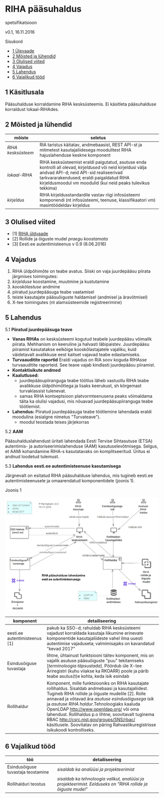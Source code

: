# RIHA pääsuhaldus

spetsifikatsioon

v0.1, 16.11.2016

Sisukord

- [1 Ülevaade](#1-käsitlusala)
- [2 Mõisted ja lühendid](#2-mõisted-ja-lühendid)
- [3 Olulised viited](#3-olulised-viited)
- [4 Vajadus](#4-vajadus)
- [5 Lahendus](#5-lahendus)
- [6 Vajalikud tööd](#6-vajalikud-tööd)

## 1 Käsitlusala

Pääsuhalduse korraldamine RIHA kesksüsteemis. Ei käsitleta pääsuhalduse korraldust lokaal-RIHAdes.

## 2 Mõisted ja lühendid

| mõiste | seletus |
|--------|---------|
| _RIHA kesksüsteem_ | RIA taristus käitatav, andmebaasist, REST API-st ja mitmetest kasutajaliidesega moodulitest RIHA hajuslahenduse keskne komponent |
| _lokaal-RIHA_ | RIHA kesksüsteemist eraldi paigutatud, asutuse enda kontrolli all olevad, _kirjeldused_ või neid kirjeldusi välja andvad API-d; neid API-sid realiseerivad tarkvararakendused; eraldi paigaldatud RIHA kirjeldusmoodul vm moodulid (kui neid peaks tulevikus tekkima) |
| _kirjeldus_ | RIHA kirjeldusstandardile vastav riigi infosüsteemi komponendi (nt infosüsteemi, teenuse, klassifikaatori vm) masintöödeldav kirjeldus |

## 3 Olulised viited

- [1] [RIHA üldvaade](https://github.com/e-gov/RIHA-API/blob/master/docs/YLDVAADE.md#riha-%C3%BCldvaade)
- [2] Rollide ja õiguste mudel _praegu koostamata_
- [3] Eesti.ee autentimisteenus v 0.9 (8.06.2016)

## 4 Vajadus

1. RIHA üldpõhimõte on teabe avatus. Siiski on vaja juurdepääsu piirata järgmises toimingutes:
  1. _kirjelduse_ koostamine, muutmine ja kustutamine
  2. _kooskõlastuse_ andmine
  3. piiratud juurdepääsuga teabe vaatamisel
  4. teiste kasutajate pääsuõiguste haldamisel (andmisel ja äravõtmisel)
  5. X-tee toimingutes (nt alamsüsteemide registreerimine) 

## 5 Lahendus

5.1 __Piiratud juurdepääsuga teave__
- __Vanas RIHAs__ on kesksüsteemi kogutud teabele juurdepääsu võimalik piirata. Mehhanism on keeruline ja halvasti läbipaistev. Juurdepääsu piiramist kasutatakse eelkõige kooskõlastajatele vajaliku, kuid väidetavalt avalikkuse eest kaitset vajavad teabe edastamiseks.
- __Turvaauditite raportid__ Eraldi vajadus on RIA soov koguda RIHAsse turvaauditite raporteid. See teave vajab kindlasti juurdepääsu piiramist.
- __Kontaktisikute andmed__
- __Kaalutlused:__
  - juurdepääsupiiranguga teabe töötlus läheb vastuollu RIHA teabe avalikkuse üldpõhimõttega ja lisaks keerukust, sh kõrgemast turvaklassist tulenevat.
  - samas RIHA kontseptsioon platvormteenusena peaks võimaldama täita ka olulisi vajadusi, mis nõuavad juurdepääsupiiranguga teabe töötlemist.
- __Lahendus:__ Piiratud juurdepääsuga teabe töötlemine lahendada eraldi moodulina (esialgne nimetus "Turvateave").
  - moodul teostada teises järjekorras

5.2 __AAM__

Pääsuhalduslahendust üritati lahendada Eesti Tervise Sihtasutuse (ETSA) autentimis- ja autoriseerimislahenduse (AAM) kasutuselevõtmisega. Selgus, et AAMi kohandamine RIHA-s kasutatavaks on komplitseeritud. Üritus ei andnud loodetud tulemust.

5.3 __Lahendus eesti.ee autentimisteenuse kasutamisega__

Järgnevalt on esitatud RIHA pääsuhalduse lahendus, mis tugineb eesti.ee autentimisteenusele ja omaarendatud komponentidele (joonis 1).

Joonis 1 

![](RIHA-Paasuhaldus-02.PNG)

| komponent | detailiseering |
|----|----|
| eesti.ee autentimisteenus [1] | pakub ka SSO-d; rahuldab RIHA kesksüsteemi vajadust korraldada kasutaja liikumine erinevate komponentide kasutajaliideste vahel ilma uuesti autentimise vajaduseta; valmimisajaks on kavandatud "kevad 2017" |
| Esindusõiguse tuvastaja | lihtne, ühtainust funktsiooni täitev komponent, mis on vajalik asutuse pääsuõiguste "puu" tekitamiseks [_terminoloogia täpsustada_]. Pöördub üle X-tee Äriregistri (kuhu viiakse ka RKOARR) poole ja pärib teabe asutus(t)e kohta, keda isik esindab |
| Rollihaldur | Komponent, mille funktsiooniks on RIHA kasutajate rollihaldus. Sisaldab andmebaasi ja kasutajaliidest. Tugineb RIHA rollide ja õiguste mudelile [2]. Rolle annavad ja võtavad ära _asutuse esindusõigusega isik_ ja _asutuse RIHA haldur_.Tehnoloogiaks kaaluda OpenLDAP http://www.openldap.org/ või oma lahendust. Rollihaldus p.o lihtne, soovitavalt tuginema RBAC http://csrc.nist.gov/groups/SNS/rbac/ käsitlusele. Soovitatav on päring Rahvastikuregistrisse isikukoodi kontrolliseks. | 

## 6 Vajalikud tööd

|  töö | detailiseering  |
|---|---|
| Esindusõiguse tuvastaja teostamine | _sisaldab ka analüüsi ja projekteerimist_ |
| Rollihalduri teostus | _sisaldab ka tehnoloogia valikut, analüüsi ja projekteerimist. Eelduseks on "RIHA rollide ja õiguste mudel"_ |
